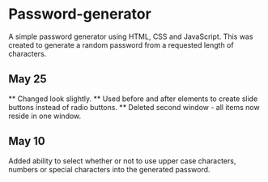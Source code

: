 # Password-generator

A simple password generator using HTML, CSS and JavaScript. This was created to generate a random password from a requested length of characters.

## May 25

** Changed look slightly. 
** Used before and after elements to create slide buttons instead of radio buttons.
** Deleted second window - all items now reside in one window.

## May 10

Added ability to select whether or not to use upper case characters, numbers or special characters into the generated password.
